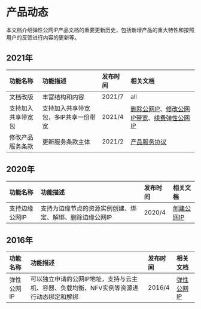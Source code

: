 # 产品动态

本文档介绍弹性公网IP产品文档的重要更新历史，包括新增产品的重大特性和按照用户的反馈进行内容的更新等。

## 2021年
| 功能名称 | 功能描述 | 发布时间 | 相关文档
| :---------------| :--------------|:------------|:--------
|文档改版|丰富结构和内容|2021/7|all|
|支持加入共享带宽包|支持加入共享带宽包，多IP共享一份带宽|2021/4|[删除公网IP](https://docs.jdcloud.com/cn/elastic-ip/delete-elastic-ip)、[修改公网IP带宽](https://docs.jdcloud.com/cn/elastic-ip/modify-elastic-ip)、[续费弹性公网IP](https://docs.jdcloud.com/cn/elastic-ip/renew-elastic-ip)
|修改产品服务条款|更新服务条款主体|2021/2|[产品服务协议](https://docs.jdcloud.com/cn/elastic-ip/product-terms-of-service)


## 2020年
| 功能名称 | 功能描述 | 发布时间 | 相关文档
| :---------------| :--------------|:------------|:--------
|支持边缘公网IP|支持为边缘节点的资源实例创建、绑定、解绑、删除边缘公网IP|2020/4|[创建公网IP](https://docs.jdcloud.com/cn/elastic-ip/create-elastic-ip)




## 2016年
| 功能名称 | 功能描述 | 发布时间 | 相关文档
| :---------------| :--------------|:------------|:--------
|弹性公网IP|可以独立申请的公网IP地址，支持与云主机、容器、负载均衡、NFV实例等资源进行动态绑定和解绑|2016/4 |[弹性公网IP](https://docs.jdcloud.com/cn/elastic-ip/product-overview)
